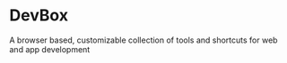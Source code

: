 # DevBox
A browser based, customizable collection of tools and shortcuts for web and app development 
